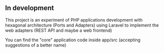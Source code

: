 ## In development

<p>This project is an experiment of  PHP applications development with hexagonal architecture (Ports and Adapters) using Laravel to implement the web adapters (REST API and maybe a web frontend)</p>

<p>You can find the "core" application code inside app/src (accepting suggestions of a better name)</p>

